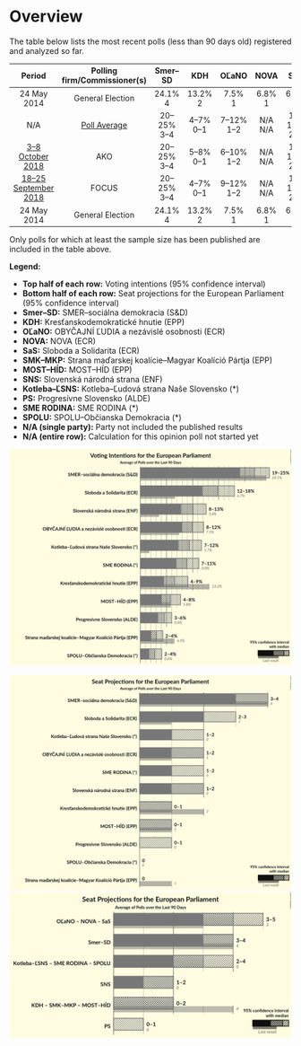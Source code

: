 # Overview

The table below lists the most recent polls (less than 90 days old) registered and analyzed so far.

| Period     | Polling firm/Commissioner(s) | Smer–SD | KDH | OĽaNO | NOVA | SaS | SMK–MKP | MOST–HÍD | SNS | Kotleba–ĽSNS | PS | SME RODINA | SPOLU |
|:----------:|:----------------------------:|:--:|:--:|:--:|:--:|:--:|:--:|:--:|:--:|:--:|:--:|:--:|:--:|
| 24 May 2014 | General Election | 24.1% <br> 4 | 13.2% <br> 2 | 7.5% <br> 1 | 6.8% <br> 1 | 6.7% <br> 1 | 6.5% <br> 1 | 5.8% <br> 1 | 3.6% <br> 0 | 1.7% <br> 0 | 0.0% <br> 0 | 0.0% <br> 0 | 0.0% <br> 0 |
| N/A | [Poll Average](average.html) | 20–25% <br> 3–4 | 4–7% <br> 0–1 | 7–12% <br> 1–2 | N/A <br> N/A | 12–18% <br> 2–3 | 2–4% <br> 0 | 4–7% <br> 0–1 | 8–12% <br> 1–2 | 9–13% <br> 1–2 | 4–6% <br> 0–1 | 7–10% <br> 1–2 | 2–5% <br> 0–1 |
| [3–8 October 2018](2018-10-08-AKO.html) | AKO | 20–25% <br> 3–4 | 5–8% <br> 0–1 | 6–10% <br> 1–2 | N/A <br> N/A | 14–18% <br> 2–3 | 2–4% <br> 0 | 5–8% <br> 1 | 8–12% <br> 1–2 | 9–13% <br> 2 | 4–7% <br> 0–1 | 6–10% <br> 1 | 3–5% <br> 0–1 |
| [18–25 September 2018](2018-09-25-FOCUS.html) | FOCUS | 20–25% <br> 3–4 | 4–7% <br> 0–1 | 9–12% <br> 1–2 | N/A <br> N/A | 12–16% <br> 2–3 | 2–4% <br> 0 | 4–7% <br> 0–1 | 8–11% <br> 1–2 | 8–12% <br> 1–2 | 3–6% <br> 0–1 | 7–10% <br> 1–2 | 2–4% <br> 0 |
| 24 May 2014 | General Election | 24.1% <br> 4 | 13.2% <br> 2 | 7.5% <br> 1 | 6.8% <br> 1 | 6.7% <br> 1 | 6.5% <br> 1 | 5.8% <br> 1 | 3.6% <br> 0 | 1.7% <br> 0 | 0.0% <br> 0 | 0.0% <br> 0 | 0.0% <br> 0 |

Only polls for which at least the sample size has been published are included in the table above.

**Legend:**
+ **Top half of each row:** Voting intentions (95% confidence interval)
+ **Bottom half of each row:** Seat projections for the European Parliament (95% confidence interval)
+ **Smer–SD:** SMER–sociálna demokracia (S&D)
+ **KDH:** Kresťanskodemokratické hnutie (EPP)
+ **OĽaNO:** OBYČAJNÍ ĽUDIA a nezávislé osobnosti (ECR)
+ **NOVA:** NOVA (ECR)
+ **SaS:** Sloboda a Solidarita (ECR)
+ **SMK–MKP:** Strana maďarskej koalície–Magyar Koalíció Pártja (EPP)
+ **MOST–HÍD:** MOST–HÍD (EPP)
+ **SNS:** Slovenská národná strana (ENF)
+ **Kotleba–ĽSNS:** Kotleba–Ľudová strana Naše Slovensko (*)
+ **PS:** Progresívne Slovensko (ALDE)
+ **SME RODINA:** SME RODINA (*)
+ **SPOLU:** SPOLU–Občianska Demokracia (*)
+ **N/A (single party):** Party not included the published results
+ **N/A (entire row):** Calculation for this opinion poll not started yet


![Graph with voting intentions not yet produced](average.png "Voting Intentions")

![Graph with seats not yet produced](average-seats.png "Seats")
![Graph with coalitions seats not yet produced](average-coalitions-seats.png "Coalitions Seats")
